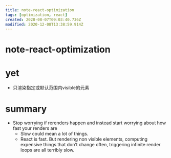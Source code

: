 ```yaml
---
title: note-react-optimization
tags: [optimization, react]
created: 2020-08-07T09:03:40.736Z
modified: 2020-12-08T13:38:59.914Z
---
```


# note-react-optimization

# yet

- 只渲染指定或默认范围内visible的元素

# summary

- Stop worrying if rerenders happen and instead start worrying about how fast your renders are
  - Slow could mean a lot of things.
  - React is fast. But rendering non visible elements, computing expensive things that don’t change often, triggering infinite render loops are all terribly slow.
